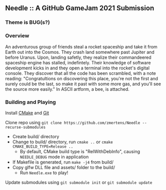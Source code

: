 ## Needle :: A GitHub GameJam 2021 Submission

### Theme is BUG(s?)

### Overview

An adventurous group of friends steal a rocket spaceship and take it
from Earth out into the Cosmos. They crash land somewhere past Jupiter and before Uranus. Upon, landing safetly, they realize their commandeered spaceship engine has stalled, indefintely. Their knowledge of software development kicks in and they open a terminal into the rocket's digital console. They discover that all the code has been scrambled, with a note reading: "Congratultions on discovering this place, you're not the first and surely could be the last, so make it past with some more gas,
and you'll see the source more easily." In ASCII artform, a bee, is attached.

### Building and Playing

Install [CMake](https://cmake.org/download/) and [Git](https://git-scm.com/downloads)

Clone repo using `git clone https://github.com/zmertens/Needle --recurse-submodules`

  - Create build/ directory
  - Change to build/ directory, run `cmake ..` or `cmake CMAKE_BUILD_TYPE=Release ..`
    - By default, CMake build type is "RelWithDebInfo", causing `NEEDLE_DEBUG` mode in application
  - If Makefile is generated, run `make -j4` from build/
  - Copy glfw DLL file and assets/ folder to the build/
    - Run `Needle.exe` to play!

Update submodules using `git submodule init` or `git submodule update`
